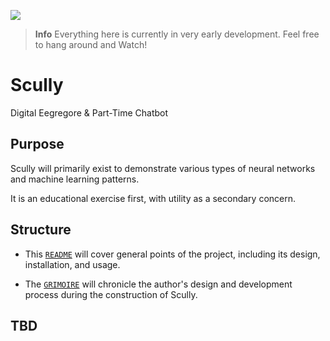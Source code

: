 <a href="https://discord.gg/rWBT4ymXmR">![](https://img.shields.io/discord/1138986178549391410?logo=discord&logoColor=%2300FFFF&label=Discord)</a>
> __Info__
> Everything here is currently in very early development.
> Feel free to hang around and Watch!

# Scully
Digital Eegregore & Part-Time Chatbot

## Purpose
Scully will primarily exist to demonstrate various types of neural networks and machine learning patterns.

It is an educational exercise first, with utility as a secondary concern.

## Structure

- This [`README`](README.md) will cover general points of the project, including its design, installation, and usage.

- The [`GRIMOIRE`](GRIMOIRE.md) will chronicle the author's design and development process during the construction of Scully.

## TBD



